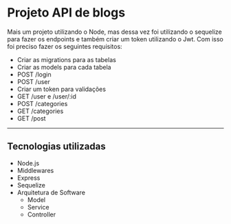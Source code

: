 # Projeto API de blogs
Mais um projeto utilizando o Node, mas dessa vez foi utilizando o sequelize para fazer os endpoints e também criar um token utilizando o Jwt.
Com isso foi preciso fazer os seguintes requisitos:
   - Criar as migrations para as tabelas
   - Criar as models para cada tabela
   - POST /login
   - POST /user
   - Criar um token para validações
   - GET /user e /user/:id
   - POST /categories
   - GET /categories
   - GET /post

---
## Tecnologias utilizadas
 - Node.js
 - Middlewares
 - Express
 - Sequelize
 - Arquitetura de Software
    - Model
    - Service
    - Controller
